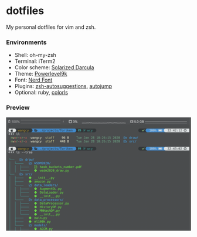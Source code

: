# dotfiles
My personal dotfiles for vim and zsh.

### Environments

- Shell: oh-my-zsh
- Terminal: iTerm2
- Color scheme: [Solarized Darcula](https://github.com/rickhanlonii/Solarized-Darcula)
- Theme: [Powerlevel9k](https://github.com/Powerlevel9k/powerlevel9k)
- Font: [Nerd Font](https://github.com/ryanoasis/nerd-fonts)
- Plugins: [zsh-autosuggestions](https://github.com/zsh-users/zsh-autosuggestions), [autojump](autojump)
- Optional: ruby, [colorls](https://github.com/athityakumar/colorls)

### Preview

![terminal](./img/terminal.png)
